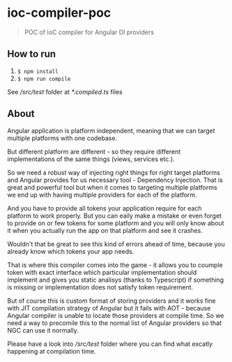 # ioc-compiler-poc

> POC of IoC compiler for Angular DI providers

## How to run

1. `$ npm install`
1. `$ npm run compile`

See _/src/test_ folder at _*.compiled.ts_ files

## About

Angular application is platform independent,
meaning that we can target multiple platforms
with one codebase.

But different platform are different - so they require
different implementations of the same things
(views, services etc.).

So we need a robust way of injecting right things
for right target platforms and Angular provides for us
necessary tool - Dependency Injection. That is great
and powerful tool but when it comes to targeting multiple
platforms we end up with having multiple providers
for each of the platform.

And you have to provide all tokens your application
require for each platform to work properly. But you can
eaily make a mistake or even forget to provide on or few
tokens for some platform and you will only know about
it when you actually run the app on that platform and see
it crashes.

Wouldn't that be great to see this kind of errors ahead
of time, because you already know which tokens your app
needs.

That is where this compiler comes into the game - 
it allows you to coumple token with exact interface
which particular implementation should implement and
gives you static analisys (thanks to Typescript) if
something is missing or implementation does not satisfy
token requirement.

But of course this is custom format of storing providers
and it works fine with JIT compilation strategy of Angular
but it fails with AOT - because Angular compiler is unable
to locate those providers at compile time.
So we need a way to precomile this to the normal list of
Angular providers so that NGC can use it normally.

Please have a look into _/src/test_ folder where you can find
what excatly happening at compilation time.